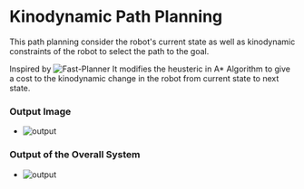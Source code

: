 # Kinodynamic Path Planning 

This path planning consider the robot's current state as well as kinodynamic
constraints of the robot to select the path to the goal.

Inspired by ![Fast-Planner](https://github.com/HKUST-Aerial-Robotics/Fast-Planner)
It modifies the heusteric in A* Algorithm to give a cost to the kinodynamic
change in the robot from current state to next state.

### Output Image
- ![output](output.jpg)
### Output of the Overall System
- ![output](output.gif)
